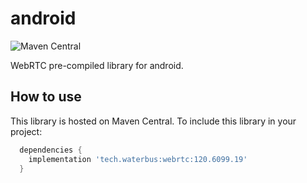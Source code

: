 # android

![Maven Central](https://img.shields.io/maven-central/v/tech.waterbus/webrtc)

WebRTC pre-compiled library for android.

## How to use

This library is hosted on Maven Central. To include this library in your project:

```gradle
  dependencies {
    implementation 'tech.waterbus:webrtc:120.6099.19'
  }
```
